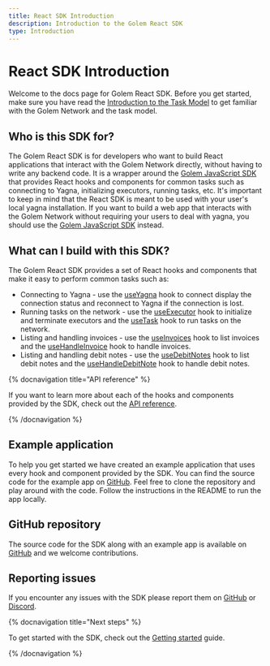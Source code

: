 ```yaml
---
title: React SDK Introduction
description: Introduction to the Golem React SDK
type: Introduction
---
```


# React SDK Introduction

Welcome to the docs page for Golem React SDK. Before you get started, make sure you have read the [Introduction to the Task Model](/docs/creators/javascript/guides/task-model) to get familiar with the Golem Network and the task model.

## Who is this SDK for?

The Golem React SDK is for developers who want to build React applications that interact with the Golem Network directly, without having to write any backend code. It is a wrapper around the [Golem JavaScript SDK](/docs/creators/javascript/quickstarts/quickstart) that provides React hooks and components for common tasks such as connecting to Yagna, initializing executors, running tasks, etc. It's important to keep in mind that the React SDK is meant to be used with your user's local yagna installation. If you want to build a web app that interacts with the Golem Network without requiring your users to deal with yagna, you should use the [Golem JavaScript SDK](/docs/creators/javascript/quickstarts/quickstart) instead.

## What can I build with this SDK?

The Golem React SDK provides a set of React hooks and components that make it easy to perform common tasks such as:

- Connecting to Yagna - use the [useYagna](/docs/creators/javascript/react/use-yagna) hook to connect display the connection status and reconnect to Yagna if the connection is lost.
- Running tasks on the network - use the [useExecutor](/docs/creators/javascript/react/use-executor) hook to initialize and terminate executors and the [useTask](/docs/creators/javascript/react/use-task) hook to run tasks on the network.
- Listing and handling invoices - use the [useInvoices](/docs/creators/javascript/react/use-invoices) hook to list invoices and the [useHandleInvoice](/docs/creators/javascript/react/use-handle-invoice) hook to handle invoices.
- Listing and handling debit notes - use the [useDebitNotes](/docs/creators/javascript/react/use-debit-notes) hook to list debit notes and the [useHandleDebitNote](/docs/creators/javascript/react/use-handle-debit-note) hook to handle debit notes.

{% docnavigation title="API reference" %}

If you want to learn more about each of the hooks and components provided by the SDK, check out the [API reference](/docs/creators/javascript/react/api-reference-overview).

{% /docnavigation %}

## Example application

To help you get started we have created an example application that uses every hook and component provided by the SDK. You can find the source code for the example app on [GitHub](https://github.com/golemfactory/golem-sdk-react/tree/master/examples/react-with-vite). Feel free to clone the repository and play around with the code. Follow the instructions in the README to run the app locally.

## GitHub repository

The source code for the SDK along with an example app is available on [GitHub](https://github.com/golemfactory/golem-sdk-react) and we welcome contributions.

## Reporting issues

If you encounter any issues with the SDK please report them on [GitHub](https://github.com/golemfactory/golem-sdk-react/issues) or [Discord](https://chat.golem.network).

{% docnavigation title="Next steps" %}

To get started with the SDK, check out the [Getting started](/docs/creators/javascript/react/getting-started) guide.

{% /docnavigation %}
